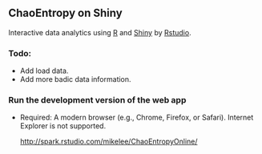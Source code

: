 ## ChaoEntropy on Shiny

Interactive data analytics using [R](http://www.r-project.org/) and [Shiny](http://www.rstudio.com/shiny/) by [Rstudio](http://www.rstudio.com/). 

### Todo:
- Add load data.
- Add more badic data information.

### Run the development version of the web app

- Required: A modern browser (e.g., Chrome, Firefox, or Safari). Internet Explorer is not supported.
  
  http://spark.rstudio.com/mikelee/ChaoEntropyOnline/
